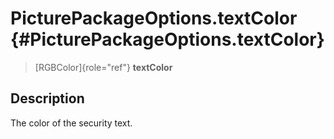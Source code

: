 PicturePackageOptions.textColor {#PicturePackageOptions.textColor}
===============================

> [RGBColor]{role="ref"} **textColor**

Description
-----------

The color of the security text.
